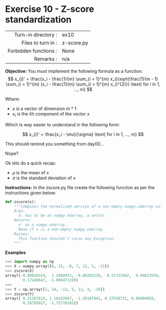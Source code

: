 # Exercise 10 - Z-score standardization

|                         |                    |
| -----------------------:| ------------------ |
|   Turn-in directory :   |  ex10              |
|   Files to turn in :    |  z-score.py        |
|   Forbidden functions : |  None              |
|   Remarks :             |  n/a               |

**Objective:**
You must implement the following formula as a function:  
$$
x_{i}' = \frac{x_i - \frac{1}{m} \sum_{i = 1}^{m} x_i}{sqrt{\frac{1}{m - 1} \sum_{i = 1}^{m} (x_i - \frac{1}{m} \sum_{i = 1}^{m} x_i)^{2}}} \text{ for i in 1, ..., m}
$$

Where:  
- $x$ is a vector of dimension m * 1
- $x_i$ is the ith component of the vector $x$

Which is way easier to understand in the following form:

$$
x_{i}' = \frac{x_i - \mu}{\sigma} \text{ for i in 1, ..., m}
$$

This should remind you something from day00...

Nope?  

Ok lets do a quick recap: 
- $\mu$ is the mean of $x$
- $\sigma$ is the standard deviation of $x$


**Instructions:**
In the zscore.py file create the following function as per the instructions given below:
```python
def zscore(x):
    """Computes the normalized version of a non-empty numpy.ndarray using the z-score standardization.
    Args:
      x: has to be an numpy.ndarray, a vector.
    Returns:
      x' as a numpy.ndarray. 
      None if x is a non-empty numpy.ndarray.
    Raises:
      This function shouldn't raise any Exception.
    """
```

**Examples**
```python
>>> import numpy as np
>>> X = numpy.array([0, 15, -9, 7, 12, 3, -21])
>>> zscore(X)
array([-0.08620324,  1.2068453, -0.86203236,  0.51721942,  0.94823559,
        0.17240647, -1.89647119])
>>>
>>> Y = np.array([2, 14, -13, 5, 12, 4, -19])
>>> zscore(Y)
array([ 0.11267619, 1.16432067, -1.20187941, 0.37558731, 0.98904659,
        0.28795027, -1.72770165])
```
